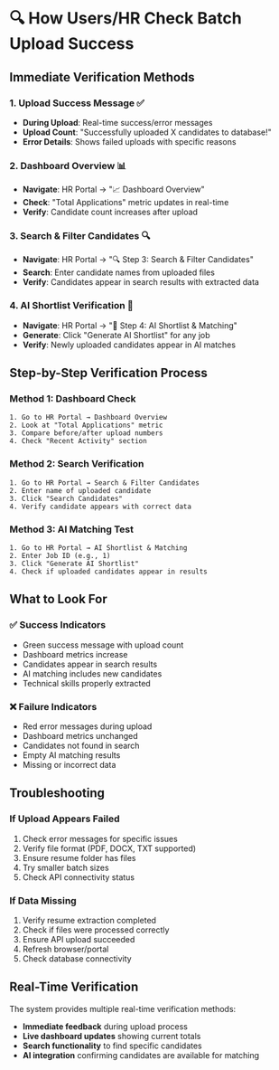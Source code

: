 # 🔍 How Users/HR Check Batch Upload Success

## **Immediate Verification Methods**

### **1. Upload Success Message** ✅
- **During Upload**: Real-time success/error messages
- **Upload Count**: "Successfully uploaded X candidates to database!"
- **Error Details**: Shows failed uploads with specific reasons

### **2. Dashboard Overview** 📊
- **Navigate**: HR Portal → "📈 Dashboard Overview"
- **Check**: "Total Applications" metric updates in real-time
- **Verify**: Candidate count increases after upload

### **3. Search & Filter Candidates** 🔍
- **Navigate**: HR Portal → "🔍 Step 3: Search & Filter Candidates"
- **Search**: Enter candidate names from uploaded files
- **Verify**: Candidates appear in search results with extracted data

### **4. AI Shortlist Verification** 🤖
- **Navigate**: HR Portal → "🎯 Step 4: AI Shortlist & Matching"
- **Generate**: Click "Generate AI Shortlist" for any job
- **Verify**: Newly uploaded candidates appear in AI matches

## **Step-by-Step Verification Process**

### **Method 1: Dashboard Check**
```
1. Go to HR Portal → Dashboard Overview
2. Look at "Total Applications" metric
3. Compare before/after upload numbers
4. Check "Recent Activity" section
```

### **Method 2: Search Verification**
```
1. Go to HR Portal → Search & Filter Candidates
2. Enter name of uploaded candidate
3. Click "Search Candidates"
4. Verify candidate appears with correct data
```

### **Method 3: AI Matching Test**
```
1. Go to HR Portal → AI Shortlist & Matching
2. Enter Job ID (e.g., 1)
3. Click "Generate AI Shortlist"
4. Check if uploaded candidates appear in results
```

## **What to Look For**

### **✅ Success Indicators**
- Green success message with upload count
- Dashboard metrics increase
- Candidates appear in search results
- AI matching includes new candidates
- Technical skills properly extracted

### **❌ Failure Indicators**
- Red error messages during upload
- Dashboard metrics unchanged
- Candidates not found in search
- Empty AI matching results
- Missing or incorrect data

## **Troubleshooting**

### **If Upload Appears Failed**
1. Check error messages for specific issues
2. Verify file format (PDF, DOCX, TXT supported)
3. Ensure resume folder has files
4. Try smaller batch sizes
5. Check API connectivity status

### **If Data Missing**
1. Verify resume extraction completed
2. Check if files were processed correctly
3. Ensure API upload succeeded
4. Refresh browser/portal
5. Check database connectivity

## **Real-Time Verification**

The system provides multiple real-time verification methods:
- **Immediate feedback** during upload process
- **Live dashboard updates** showing current totals
- **Search functionality** to find specific candidates
- **AI integration** confirming candidates are available for matching